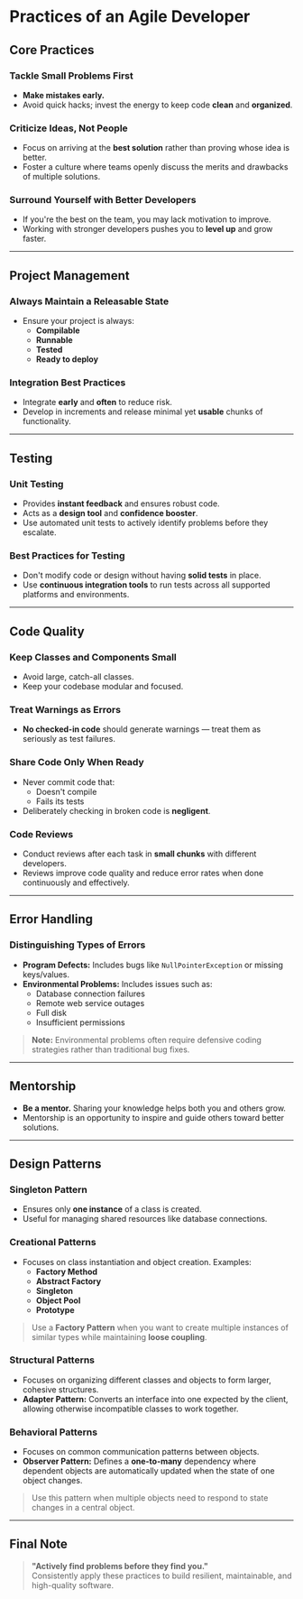 # Practices of an Agile Developer

## Core Practices

### Tackle Small Problems First
- **Make mistakes early.**  
- Avoid quick hacks; invest the energy to keep code **clean** and **organized**.  

### Criticize Ideas, Not People
- Focus on arriving at the **best solution** rather than proving whose idea is better.  
- Foster a culture where teams openly discuss the merits and drawbacks of multiple solutions.  

### Surround Yourself with Better Developers
- If you're the best on the team, you may lack motivation to improve.  
- Working with stronger developers pushes you to **level up** and grow faster.  

---

## Project Management

### Always Maintain a Releasable State
- Ensure your project is always:
  - **Compilable**
  - **Runnable**
  - **Tested**
  - **Ready to deploy**  

### Integration Best Practices
- Integrate **early** and **often** to reduce risk.  
- Develop in increments and release minimal yet **usable** chunks of functionality.  

---

## Testing

### Unit Testing
- Provides **instant feedback** and ensures robust code.  
- Acts as a **design tool** and **confidence booster**.  
- Use automated unit tests to actively identify problems before they escalate.  

### Best Practices for Testing
- Don't modify code or design without having **solid tests** in place.  
- Use **continuous integration tools** to run tests across all supported platforms and environments.  

---

## Code Quality

### Keep Classes and Components Small
- Avoid large, catch-all classes.  
- Keep your codebase modular and focused.  

### Treat Warnings as Errors
- **No checked-in code** should generate warnings — treat them as seriously as test failures.  

### Share Code Only When Ready
- Never commit code that:
  - Doesn't compile
  - Fails its tests
- Deliberately checking in broken code is **negligent**.  

### Code Reviews
- Conduct reviews after each task in **small chunks** with different developers.  
- Reviews improve code quality and reduce error rates when done continuously and effectively.  

---

## Error Handling

### Distinguishing Types of Errors
- **Program Defects:** Includes bugs like `NullPointerException` or missing keys/values.  
- **Environmental Problems:** Includes issues such as:
  - Database connection failures  
  - Remote web service outages  
  - Full disk  
  - Insufficient permissions  

> **Note:** Environmental problems often require defensive coding strategies rather than traditional bug fixes.  

---

## Mentorship
- **Be a mentor.** Sharing your knowledge helps both you and others grow.  
- Mentorship is an opportunity to inspire and guide others toward better solutions.  

---

## Design Patterns

### Singleton Pattern
- Ensures only **one instance** of a class is created.  
- Useful for managing shared resources like database connections.  

### Creational Patterns
- Focuses on class instantiation and object creation. Examples:
  - **Factory Method**
  - **Abstract Factory**
  - **Singleton**
  - **Object Pool**
  - **Prototype**

> Use a **Factory Pattern** when you want to create multiple instances of similar types while maintaining **loose coupling**.

### Structural Patterns
- Focuses on organizing different classes and objects to form larger, cohesive structures.  
- **Adapter Pattern:** Converts an interface into one expected by the client, allowing otherwise incompatible classes to work together.  

### Behavioral Patterns
- Focuses on common communication patterns between objects.  
- **Observer Pattern:** Defines a **one-to-many** dependency where dependent objects are automatically updated when the state of one object changes.  

> Use this pattern when multiple objects need to respond to state changes in a central object.  

---

## Final Note
> **"Actively find problems before they find you."**  
Consistently apply these practices to build resilient, maintainable, and high-quality software.
